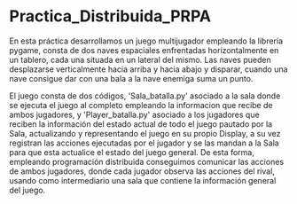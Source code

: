 # Practica_Distribuida_PRPA
En esta práctica desarrollamos un juego multijugador empleando la librería pygame, consta de dos naves espaciales enfrentadas horizontalmente en un tablero, cada una situada en un lateral del mismo. Las naves pueden desplazarse verticalmente hacia arriba y hacia abajo y disparar, cuando una nave consigue dar con una bala a la nave enemiga suma un punto.   

El juego consta de dos códigos, 'Sala_batalla.py' asociado a la sala donde se ejecuta el juego al completo empleando la informacion que recibe de ambos jugadores, y 'Player_batalla.py' asociado a los jugadores que reciben la información del estado actual de todo el juego pautado por la Sala, actualizando y representando el juego en su propio Display, a su vez registran las acciones ejecutadas por el jugador y se las mandan a la Sala para que esta actualice el estado del juego general. De esta forma, empleando programación distribuida conseguimos comunicar las acciones de ambos jugadores, donde cada jugador observa las acciones del rival, usando como intermediario una sala que contiene la información general del juego.
